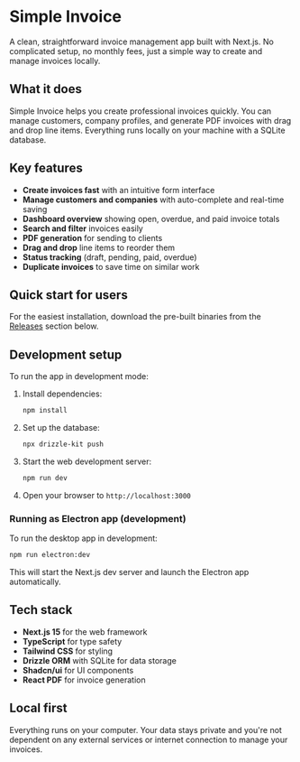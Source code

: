 # Simple Invoice

A clean, straightforward invoice management app built with Next.js. No complicated setup, no monthly fees, just a simple way to create and manage invoices locally.

## What it does

Simple Invoice helps you create professional invoices quickly. You can manage customers, company profiles, and generate PDF invoices with drag and drop line items. Everything runs locally on your machine with a SQLite database.

## Key features

- **Create invoices fast** with an intuitive form interface
- **Manage customers and companies** with auto-complete and real-time saving
- **Dashboard overview** showing open, overdue, and paid invoice totals
- **Search and filter** invoices easily
- **PDF generation** for sending to clients
- **Drag and drop** line items to reorder them
- **Status tracking** (draft, pending, paid, overdue)
- **Duplicate invoices** to save time on similar work

## Quick start for users

For the easiest installation, download the pre-built binaries from the [Releases](https://github.com/ottendorfcipher/invoice-app/releases) section below.

## Development setup

To run the app in development mode:

1. Install dependencies:
   ```bash
   npm install
   ```

2. Set up the database:
   ```bash
   npx drizzle-kit push
   ```

3. Start the web development server:
   ```bash
   npm run dev
   ```

4. Open your browser to `http://localhost:3000`

### Running as Electron app (development)

To run the desktop app in development:

```bash
npm run electron:dev
```

This will start the Next.js dev server and launch the Electron app automatically.

## Tech stack

- **Next.js 15** for the web framework
- **TypeScript** for type safety
- **Tailwind CSS** for styling
- **Drizzle ORM** with SQLite for data storage
- **Shadcn/ui** for UI components
- **React PDF** for invoice generation

## Local first

Everything runs on your computer. Your data stays private and you're not dependent on any external services or internet connection to manage your invoices.
